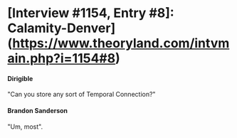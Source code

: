 # [Interview #1154, Entry #8]: Calamity-Denver](https://www.theoryland.com/intvmain.php?i=1154#8)

#### Dirigible

"Can you store any sort of Temporal Connection?"

#### Brandon Sanderson

"Um, most".

